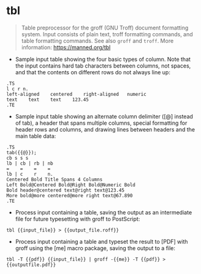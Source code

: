 # tbl

> Table preprocessor for the groff (GNU Troff) document formatting system.
> Input consists of plain text, troff formatting commands, and table formatting commands.
> See also `groff` and `troff`.
> More information: <https://manned.org/tbl>

- Sample input table showing the four basic types of column.
  Note that the input contains hard tab characters between columns, not spaces,
  and that the contents on different rows do not always line up:

```troff
.TS
l c r n.
left-aligned	centered	right-aligned	numeric
text	text	text	123.45
.TE
```

- Sample input table showing an alternate column delimiter ([@] instead of tab),
  a header that spans multiple columns, special formatting for header rows and
  columns, and drawing lines between headers and the main table data:

```troff
.TS
tab({{@}});
cb s s s
lb | cb | rb | nb
=    =    =    =
lb | c    r    n.
Centered Bold Title Spans 4 Columns
Left Bold@Centered Bold@Right Bold@Numeric Bold
Bold header@centered text@right text@123.45
More bold@more centered@more right text@67.890
.TE
```

- Process input containing a table, saving the output as an intermediate file
  for future typesetting with groff to PostScript:

`tbl {{input_file}} > {{output_file.roff}}`

- Process input containing a table and typeset the result to [PDF] with groff
  using the [me] macro package, saving the output to a file:

`tbl -T {{pdf}} {{input_file}} | groff -{{me}} -T {{pdf}} > {{outputfile.pdf}}`